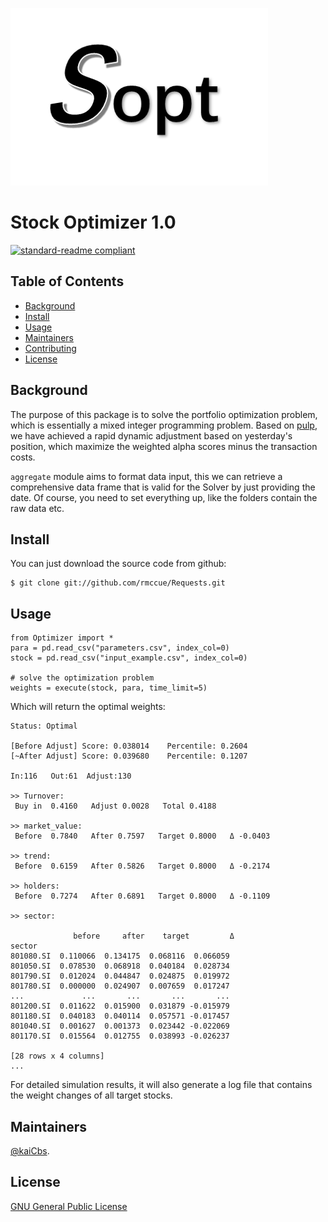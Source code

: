 ![Logo](resource/logo.png)

# Stock Optimizer 1.0
[![standard-readme compliant](https://img.shields.io/badge/readme%20style-standard-brightgreen.svg?style=flat-square)](https://github.com/kaiCbs/StockOpt/blob/master/README.md)

## Table of Contents

- [Background](#background)
- [Install](#install)
- [Usage](#usage)
- [Maintainers](#maintainers)
- [Contributing](#contributing)
- [License](#license)

## Background

The purpose of this package is to solve the portfolio optimization problem, which is essentially a mixed integer programming problem. Based on [pulp](https://pypi.org/project/PuLP/), we have achieved a rapid dynamic adjustment based on yesterday's position, which maximize the weighted alpha scores minus the transaction costs.


`aggregate` module aims to format data input, this we can retrieve a comprehensive data frame that is valid for the Solver by just providing the date. Of course, you need to set everything up, like the folders contain the raw data etc.

## Install


You can just download the source code from github:

    $ git clone git://github.com/rmccue/Requests.git

## Usage

```
from Optimizer import *
para = pd.read_csv("parameters.csv", index_col=0) 
stock = pd.read_csv("input_example.csv", index_col=0)

# solve the optimization problem
weights = execute(stock, para, time_limit=5)  
```

Which will return the optimal weights:

```
Status: Optimal

[Before Adjust] Score: 0.038014    Percentile: 0.2604
[~After Adjust] Score: 0.039680    Percentile: 0.1207

In:116	 Out:61	 Adjust:130	

>> Turnover:    
 Buy in  0.4160   Adjust 0.0028   Total 0.4188

>> market_value:
 Before  0.7840   After 0.7597   Target 0.8000   Δ -0.0403 

>> trend:
 Before  0.6159   After 0.5826   Target 0.8000   Δ -0.2174 

>> holders:
 Before  0.7274   After 0.6891   Target 0.8000   Δ -0.1109 

>> sector:

              before     after    target         Δ
sector                                           
801080.SI  0.110066  0.134175  0.068116  0.066059
801050.SI  0.078530  0.068918  0.040184  0.028734
801790.SI  0.012024  0.044847  0.024875  0.019972
801780.SI  0.000000  0.024907  0.007659  0.017247
...             ...       ...       ...       ...
801200.SI  0.011622  0.015900  0.031879 -0.015979
801180.SI  0.040183  0.040114  0.057571 -0.017457
801040.SI  0.001627  0.001373  0.023442 -0.022069
801170.SI  0.015564  0.012755  0.038993 -0.026237

[28 rows x 4 columns]
...
```

For detailed simulation results, it will also generate a log file that contains the weight changes of all target stocks.


## Maintainers

[@kaiCbs](https://github.com/kaiCbs).


## License

[GNU General Public License](resource/GNU.txt)